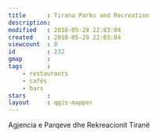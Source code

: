 ```yaml
---
title      : Tirana Parks and Recreation
description: 
modified   : 2018-05-28 22:03:04
created    : 2018-05-28 22:03:04
viewcount  : 0
id         : 232
gmap       : 
tags       :
    - restaurants
    - cafés
    - bars
stars      : 
layout     : qgis-mapper
---
```


Agjencia e Parqeve dhe Rekreacionit Tiranë

<div id="map" style="margin-bottom: 1em;"></div>
